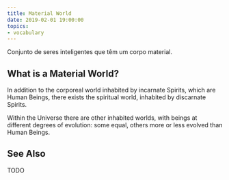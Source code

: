 ```yaml
---
title: Material World
date: 2019-02-01 19:00:00
topics:
- vocabulary
---
```


Conjunto de seres inteligentes que têm um corpo material.

## What is a Material World?
In addition to the corporeal world inhabited by incarnate Spirits, which are Human Beings, there exists the spiritual world, inhabited by discarnate Spirits.

Within the Universe there are other inhabited worlds, with beings at different degrees of evolution: some equal, others more or less evolved than Human Beings. 

## See Also

TODO
